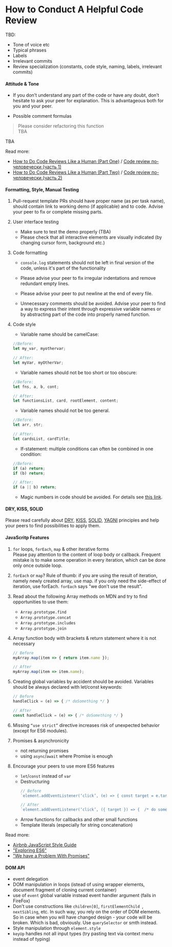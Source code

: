 # How to Conduct A Helpful Code Review

TBD:
* Tone of voice etc
* Typical phrases
* Labels
* Irrelevant commits
* Review specialization (constants, code style, naming, labels,
  irrelevant commits)

#### Attitude & Tone
- If you don’t understand any part of the code or have any doubt, don’t hesitate to ask your peer for explanation. This is advantageous both for you and your peer.

- Possible comment formulas
> Please consider refactoring this function  
> TBA

TBA

Read more:
- [How to Do Code Reviews Like a Human (Part One)](https://mtlynch.io/human-code-reviews-1/) /
  [Code review по-человечески (часть 1)](https://habr.com/en/post/340550/)
- [How to Do Code Reviews Like a Human (Part Two)](https://mtlynch.io/human-code-reviews-2/) /
  [Code review по-человечески (часть 2)](https://habr.com/ru/post/342244/)

#### Formatting, Style, Manual Testing

1. Pull-request template
PRs should have proper name (as per task name), should contain link to working demo (if applicable) and to code. Advise your peer to fix or complete missing parts.

1. User interface testing
    - Make sure to test the demo properly (TBA)
    - Please check that all interactive elements are visually indicated (by changing cursor form, background etc.) 

1. Code formatting
    - `console.log` statements should not be left in final version of the code, unless it's part of the functionality

    - Please advise your peer to fix irregular indentations and remove redundant empty lines.

    - Please advise your peer to put newline at the end of every file.

    - Unnecessary comments should be avoided. Advise your peer to find a way to express their intent through expressive variable names or by abstracting part of the code into properly named function.

1. Code style

    - Variable name should be camelCase:  
    ```javascript
    //Before:  
    let my_var, myothervar;

    // After:
    let myVar, myOtherVar;
    ```
    - Variable names should not be too short or too  obscure:
    ```javascript
    //Before: 
    let fns, a, b, cont;

    // After:
    let functionsList, card, rootElement, content;
    ```

    - Variable names should not be too general.
    ```javascript
    //Before: 
    let arr, str;

    // After:
    let cardsList, cardTitle;
    ```

    - If-statement: multiple conditions can often be combined in one condition:
    ```javascript
    //Before: 
    if (a) return;
    if (b) return;

    // After:
    if (a || b) return;
    ```

    - Magic numbers in code should be avoided. For details see [this link](https://stackoverflow.com/questions/47882/what-is-a-magic-number-and-why-is-it-bad).

#### DRY, KISS, SOLID  
Please read carefully about [DRY](https://en.wikipedia.org/wiki/Don%27t_repeat_yourself), [KISS](https://en.wikipedia.org/wiki/KISS_principle), [SOLID](https://en.wikipedia.org/wiki/SOLID), [YAGNI](https://en.wikipedia.org/wiki/You_aren%27t_gonna_need_it) principles and help your peers to find possibilities to apply them.

#### JavaScritp Features  
1. `for` loops, `forEach`, `map` & other iterative forms  
Please pay attention to the content of loop body or callback. Frequent mistake is to make some operation in every iteration, which can be done only once outside loop.

1. `forEach` or `map`? Rule of thumb: if you are using the result of iteration, namely newly created array, use map. if you only need the side-effect of iteration, use forEach. `forEach` says "we don't use the result".

1. Read about the following Array methods on MDN and try to find opportunities to use them:
    - `Array.prototype.find`
    - `Array.prototype.concat`
    - `Array.prototype.includes`
    - `Array.prototype.join`

1. Array function body with brackets & return statement where it is not necessary
    ```javascript
    // Before
    myArray.map(item => { return item.name });

    // After
    myArray.map(item => item.name);
    ```

1. Creating global variables by accident should be avoided. Variables should be always declared with let/const keywords:

    ```javascript
    // Before
    handleClick = (e) => { /* doSomething */ }

    // After
    const handleClick = (e) => { /* doSomething */ }
    ```
1. Missing `“use strict”` directive increases risk of unexpected behavior (except for ES6 modules).

1. Promises & asynchronicity
    - not returning promises
    - using `async`/`await` where Promise is enough

1. Encourage your peers to use more ES6 features  
    - `let`/`const` instead of `var`
    - Destructuring
        ```javascript
        // Before
        `element.addEventListener(‘click’, (e) => { const target = e.target ;  /* do something */})`

        // After
        `element.addEventListener(‘click’, ({ target }) => {  /* do something */})`
        ```
    - Arrow functions for callbacks and other small functions
    - Template literals (especially for string concatenation)

Read more: 
- [Airbnb JavaScript Style Guide](https://github.com/airbnb/javascript)
- ["Exploring ES6"](http://exploringjs.com/es6/)
- ["We have a Problem With Promises"](https://pouchdb.com/2015/05/18/we-have-a-problem-with-promises.html)


#### DOM API
- event delegation
- DOM manipulation in loops (istead of using wrapper elements, document fragment of cloning current container)
- use of `event` global variable instead event handler argument (fails in FireFox)
- Don't use constructions like `children[0]`, `firstElementChild `, `nextSibling`, etc. In such way, you rely on the order of DOM elements. So in case when you will have changed design - your code will be broken. Which is bad, obviously. Use `querySelector` or smth instead.
- Style manipulation through `element.style`
- `keyUp` handles not all input types (try pasting text via context menu instead of typing)

